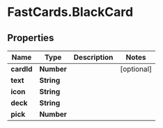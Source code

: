 # FastCards.BlackCard

## Properties

Name | Type | Description | Notes
------------ | ------------- | ------------- | -------------
**cardId** | **Number** |  | [optional] 
**text** | **String** |  | 
**icon** | **String** |  | 
**deck** | **String** |  | 
**pick** | **Number** |  | 


